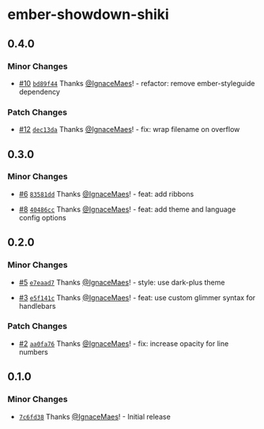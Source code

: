 # ember-showdown-shiki

## 0.4.0

### Minor Changes

- [#10](https://github.com/IgnaceMaes/ember-showdown-shiki/pull/10) [`bd89f44`](https://github.com/IgnaceMaes/ember-showdown-shiki/commit/bd89f4486b6b1d6ce11d9cafd7e0107a43a020df) Thanks [@IgnaceMaes](https://github.com/IgnaceMaes)! - refactor: remove ember-styleguide dependency

### Patch Changes

- [#12](https://github.com/IgnaceMaes/ember-showdown-shiki/pull/12) [`dec13da`](https://github.com/IgnaceMaes/ember-showdown-shiki/commit/dec13daa20b0e8917e0d935607f8c8457fcf3b85) Thanks [@IgnaceMaes](https://github.com/IgnaceMaes)! - fix: wrap filename on overflow

## 0.3.0

### Minor Changes

- [#6](https://github.com/IgnaceMaes/ember-showdown-shiki/pull/6) [`83581dd`](https://github.com/IgnaceMaes/ember-showdown-shiki/commit/83581dde5c0dd20d60e3badb1c51415535fab07e) Thanks [@IgnaceMaes](https://github.com/IgnaceMaes)! - feat: add ribbons

- [#8](https://github.com/IgnaceMaes/ember-showdown-shiki/pull/8) [`40486cc`](https://github.com/IgnaceMaes/ember-showdown-shiki/commit/40486ccf6f9a64afbd998a6cb421732827f6a628) Thanks [@IgnaceMaes](https://github.com/IgnaceMaes)! - feat: add theme and language config options

## 0.2.0

### Minor Changes

- [#5](https://github.com/IgnaceMaes/ember-showdown-shiki/pull/5) [`e7eaad7`](https://github.com/IgnaceMaes/ember-showdown-shiki/commit/e7eaad7c37d32cda1f61572629ad538f5eb9c9a7) Thanks [@IgnaceMaes](https://github.com/IgnaceMaes)! - style: use dark-plus theme

- [#3](https://github.com/IgnaceMaes/ember-showdown-shiki/pull/3) [`e5f141c`](https://github.com/IgnaceMaes/ember-showdown-shiki/commit/e5f141c628d51b2b6dc6d946407a5e9cecf164cd) Thanks [@IgnaceMaes](https://github.com/IgnaceMaes)! - feat: use custom glimmer syntax for handlebars

### Patch Changes

- [#2](https://github.com/IgnaceMaes/ember-showdown-shiki/pull/2) [`aa0fa76`](https://github.com/IgnaceMaes/ember-showdown-shiki/commit/aa0fa76cbe0d0ce778d0c1b75c48cbac821a00df) Thanks [@IgnaceMaes](https://github.com/IgnaceMaes)! - fix: increase opacity for line numbers

## 0.1.0

### Minor Changes

- [`7c6fd38`](https://github.com/IgnaceMaes/ember-showdown-shiki/commit/7c6fd386dc61a3163f8805e3a550dc932063491a) Thanks [@IgnaceMaes](https://github.com/IgnaceMaes)! - Initial release
